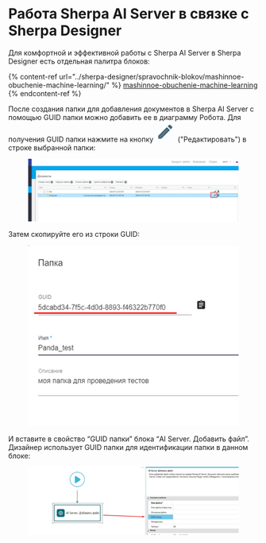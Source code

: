 # Работа Sherpa AI Server в связке с Sherpa Designer

Для комфортной и эффективной работы с Sherpa AI Server в Sherpa Designer есть отдельная палитра блоков:

{% content-ref url="../sherpa-designer/spravochnik-blokov/mashinnoe-obuchenie-machine-learning/" %}
[mashinnoe-obuchenie-machine-learning](../sherpa-designer/spravochnik-blokov/mashinnoe-obuchenie-machine-learning/)
{% endcontent-ref %}

После создания папки для добавления документов в Sherpa AI Server с помощью GUID папки можно добавить ее в диаграмму Робота. Для получения GUID папки нажмите на кнопку ![](<../.gitbook/assets/изображение (1) (1) (1) (1).png>)  ("Редактировать") в строке выбранной папки:

<figure><img src="../.gitbook/assets/изображение (3) (1) (1).png" alt=""><figcaption></figcaption></figure>

Затем скопируйте его из строки GUID:

<figure><img src="../.gitbook/assets/изображение (2) (1) (1) (1).png" alt=""><figcaption></figcaption></figure>

И вставите в свойство “GUID папки” блока “AI Server. Добавить файл”. Дизайнер использует GUID папки для идентификации папки в данном блоке:

<figure><img src="../.gitbook/assets/изображение (3) (1) (1) (1).png" alt=""><figcaption></figcaption></figure>
